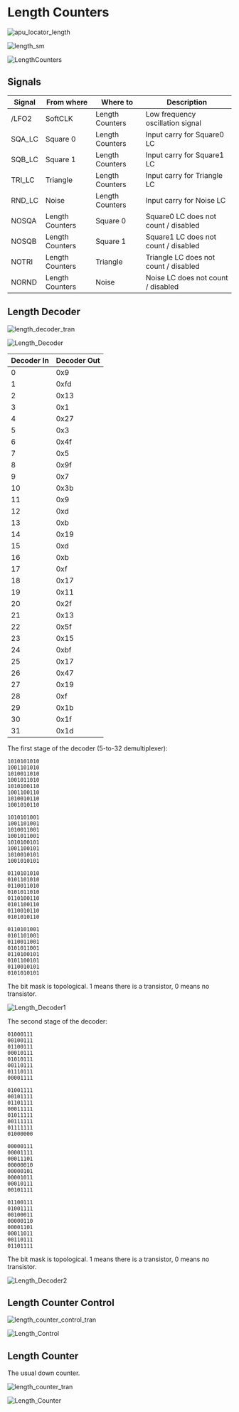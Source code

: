 # Length Counters

![apu_locator_length](/BreakingNESWiki/imgstore/apu/apu_locator_length.jpg)

![length_sm](/BreakingNESWiki/imgstore/apu/length_sm.jpg)

![LengthCounters](/BreakingNESWiki/imgstore/apu/LengthCounters.jpg)

## Signals

|Signal|From where|Where to|Description|
|---|---|---|---|
|/LFO2|SoftCLK|Length Counters|Low frequency oscillation signal|
|SQA_LC|Square 0|Length Counters|Input carry for Square0 LC|
|SQB_LC|Square 1|Length Counters|Input carry for Square1 LC|
|TRI_LC|Triangle|Length Counters|Input carry for Triangle LC|
|RND_LC|Noise|Length Counters|Input carry for Noise LC|
|NOSQA|Length Counters|Square 0|Square0 LC does not count / disabled|
|NOSQB|Length Counters|Square 1|Square1 LC does not count / disabled|
|NOTRI|Length Counters|Triangle|Triangle LC does not count / disabled|
|NORND|Length Counters|Noise|Noise LC does not count / disabled|

## Length Decoder

![length_decoder_tran](/BreakingNESWiki/imgstore/apu/length_decoder_tran.jpg)

![Length_Decoder](/BreakingNESWiki/imgstore/apu/Length_Decoder.jpg)

|Decoder In|Decoder Out|
|---|---|
|0|0x9|
|1|0xfd|
|2|0x13|
|3|0x1|
|4|0x27|
|5|0x3|
|6|0x4f|
|7|0x5|
|8|0x9f|
|9|0x7|
|10|0x3b|
|11|0x9|
|12|0xd|
|13|0xb|
|14|0x19|
|15|0xd|
|16|0xb|
|17|0xf|
|18|0x17|
|19|0x11|
|20|0x2f|
|21|0x13|
|22|0x5f|
|23|0x15|
|24|0xbf|
|25|0x17|
|26|0x47|
|27|0x19|
|28|0xf|
|29|0x1b|
|30|0x1f|
|31|0x1d|

The first stage of the decoder (5-to-32 demultiplexer):

```
1010101010
1001101010
1010011010
1001011010
1010100110
1001100110
1010010110
1001010110

1010101001
1001101001
1010011001
1001011001
1010100101
1001100101
1010010101
1001010101

0110101010
0101101010
0110011010
0101011010
0110100110
0101100110
0110010110
0101010110

0110101001
0101101001
0110011001
0101011001
0110100101
0101100101
0110010101
0101010101
```

The bit mask is topological. 1 means there is a transistor, 0 means no transistor.

![Length_Decoder1](/BreakingNESWiki/imgstore/apu/Length_Decoder1.jpg)

The second stage of the decoder:

```
01000111
00100111
01100111
00010111
01010111
00110111
01110111
00001111

01001111
00101111
01101111
00011111
01011111
00111111
01111111
01000000

00000111
00001111
00011101
00000010
00000101
00001011
00010111
00101111

01100111
01001111
00100011
00000110
00001101
00011011
00110111
01101111
```

The bit mask is topological. 1 means there is a transistor, 0 means no transistor.

![Length_Decoder2](/BreakingNESWiki/imgstore/apu/Length_Decoder2.jpg)

## Length Counter Control

![length_counter_control_tran](/BreakingNESWiki/imgstore/apu/length_counter_control_tran.jpg)

![Length_Control](/BreakingNESWiki/imgstore/apu/Length_Control.jpg)

## Length Counter

The usual down counter.

![length_counter_tran](/BreakingNESWiki/imgstore/apu/length_counter_tran.jpg)

![Length_Counter](/BreakingNESWiki/imgstore/apu/Length_Counter.jpg)
